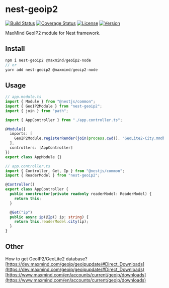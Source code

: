# nest-geoip2

[![Build Status](https://img.shields.io/github/workflow/status/xudongdev/nest-geoip2/Node.js%20CI)](https://github.com/xudongdev/nest-geoip2/actions?query=workflow%3A%22Node.js+CI%22)
[![Coverage Status](https://img.shields.io/codecov/c/github/xudongdev/nest-geoip2)](https://codecov.io/github/xudongdev/nest-geoip2)
[![License](https://img.shields.io/npm/l/nest-geoip2)](https://www.npmjs.com/package/nest-geoip2)
[![Version](https://img.shields.io/npm/v/nest-geoip2)](https://www.npmjs.com/package/nest-geoip2)

MaxMind GeoIP2 module for Nest framework.

## Install

```javascript
npm i nest-geoip2 @maxmind/geoip2-node
// or
yarn add nest-geoip2 @maxmind/geoip2-node
```

## Usage

```typescript
// app.module.ts
import { Module } from "@nestjs/common";
import { GeoIP2Module } from "nest-geoip2";
import { join } from "path";

import { AppController } from "./app.controller.ts";

@Module({
  imports: [
    GeoIP2Module.registerRender(join(process.cwd(), "GeoLite2-City.mmdb"))
  ],
  controllers: [AppController]
})
export class AppModule {}
```

```typescript
// app.controller.ts
import { Controller, Get, Ip } from "@nestjs/common";
import { ReaderModel } from "nest-geoip2";

@Controller()
export class AppController {
  public constructor(private readonly readerModel: ReaderModel) {
    return this;
  }

  @Get("ip")
  public async ip(@Ip() ip: string) {
    return this.readerModel.city(ip);
  }
}
```

## Other

How to get GeoIP2/GeoLite2 database?
[https://dev.maxmind.com/geoip/geoipupdate/#Direct_Downloads](https://dev.maxmind.com/geoip/geoipupdate/#Direct_Downloads)
[https://www.maxmind.com/en/accounts/current/geoip/downloads](https://www.maxmind.com/en/accounts/current/geoip/downloads)
